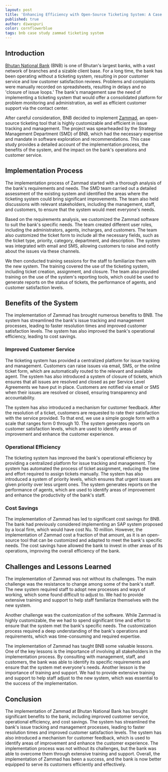 ```yaml
---
layout: post
title: 'Enhancing Efficiency with Open-Source Ticketing System: A Case Study'
published: true
author: diwaspuri
color: cornflowerblue
tags: bnb case study zammad ticketing system
---
```


## Introduction
[Bhutan National Bank](http://www.bnb.bt "Bhutan National Bank") (BNB) is one of Bhutan's largest banks, with a vast network of branches and a sizable client base. For a long time, the bank has been operating without a ticketing system, resulting in poor customer service and low customer satisfaction reviews. Problems and complaints were manually recorded on spreadsheets, resulting in delays and no 'closure of issue loops.' The bank's management saw the need of implementing a ticketing system that would offer a consolidated platform for problem monitoring and administration, as well as efficient customer support via the contact center.

After careful consideration, BNB decided to implement [Zammad](https://zammad.com// "Zammad"), an open-source ticketing tool that is highly customizable and efficient in issue tracking and management. The project was spearheaded by the Strategy Management Department (SMD) of BNB, which had the necessary expertise and mandate in software exploration and recommendations. This case study provides a detailed account of the implementation process, the benefits of the system, and the impact on the bank's operations and customer service.

## Implementation Process
The implementation process of Zammad started with a thorough analysis of the bank's requirements and needs. The SMD team carried out a detailed assessment of the existing system and identified the areas where the ticketing system could bring significant improvements. The team also held discussions with relevant stakeholders, including the management, staff, and customers, to ensure that the system would meet everyone's needs.

Based on the requirements analysis, we customized the Zammad software to suit the bank's specific needs. The team created different user roles, including the administrators, agents, incharges, and customers. The team also customized the ticket form to include all the necessary fields, such as the ticket type, priority, category, department, and description. The system was integrated with email and SMS, allowing customers to raise and notify about the issues via these channels.

We then conducted training sessions for the staff to familiarize them with the new system. The training covered the use of the ticketing system, including ticket creation, assignment, and closure. The team also provided training on the use of the system's reporting tools, which could be used to generate reports on the status of tickets, the performance of agents, and customer satisfaction levels.

## Benefits of the System

The implementation of Zammad has brought numerous benefits to BNB. The system has streamlined the bank's issue tracking and management processes, leading to faster resolution times and improved customer satisfaction levels. The system has also improved the bank's operational efficiency, leading to cost savings.

### Improved Customer Service

The ticketing system has provided a centralized platform for issue tracking and management. Customers can raise issues via email, SMS, or the online ticket form, which are automatically routed to the relevant and available agent. The system has also introduced a system of closure of tickets, which ensures that all issues are resolved and closed as per Service Level Agreements we have put in place. Customers are notified via email or SMS when their issues are resolved or closed, ensuring transparency and accountability.

The system has also introduced a mechanism for customer feedback. After the resolution of a ticket, customers are requested to rate their satisfaction with the service provided. To that end, we use a simple google form with a scale that ranges form 0 through 10. The system generates reports on customer satisfaction levels, which are used to identify areas of improvement and enhance the customer experience. 

### Operational Efficiency

The ticketing system has improved the bank's operational efficiency by providing a centralized platform for issue tracking and management. The system has automated the process of ticket assignment, reducing the time and effort required to assign tickets manually. The system has also introduced a system of priority levels, which ensures that urgent issues are given priority over less urgent ones. The system generates reports on the performance of agents, which are used to identify areas of improvement and enhance the productivity of the bank's staff. 

### Cost Savings

The implementation of Zammad has led to significant cost savings for BNB. The bank had previously considered implementing an SAP system proposed by a local firm, which would have cost Nu. 10 million. However, the implementation of Zammad cost a fraction of that amount, as it is an open-source tool that can be customized and adapted to meet the bank's specific needs. The cost savings have allowed the bank to invest in other areas of its operations, improving the overall efficiency of the bank.

## Challenges and Lessons Learned

The implementation of Zammad was not without its challenges. The main challenge was the resistance to change among some of the bank's staff. The new system required staff to adopt new processes and ways of working, which some found difficult to adjust to. We had to provide extensive training and support to help staff familiarize themselves with the new system. 

Another challenge was the customization of the software. While Zammad is highly customizable, the we had to spend significant time and effort to ensure that the system met the bank's specific needs. The customization process required a deep understanding of the bank's operations and requirements, which was time-consuming and required expertise. 

The implementation of Zammad has taught BNB some valuable lessons. One of the key lessons is the importance of involving all stakeholders in the implementation process. By consulting with management, staff, and customers, the bank was able to identify its specific requirements and ensure that the system met everyone's needs. Another lesson is the importance of training and support. We had to provide extensive training and support to help staff adjust to the new system, which was essential to the success of the implementation.

## Conclusion

The implementation of Zammad at Bhutan National Bank has brought significant benefits to the bank, including improved customer service, operational efficiency, and cost savings. The system has streamlined the bank's issue tracking and management processes, leading to faster resolution times and improved customer satisfaction levels. The system has also introduced a mechanism for customer feedback, which is used to identify areas of improvement and enhance the customer experience. The implementation process was not without its challenges, but the bank was able to overcome them through extensive training and support. Overall, the implementation of Zammad has been a success, and the bank is now better equipped to serve its customers efficiently and effectively.
